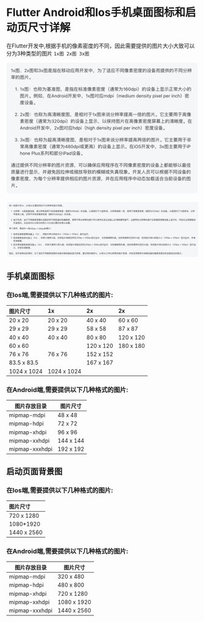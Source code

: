 # Flutter Android和Ios手机桌面图标和启动页尺寸详解

在Flutter开发中,根据手机的像素密度的不同，因此需要提供的图片大小大致可以分为3种类型的图片
`1x图 2x图 3x图`

![](../assets/images/11689057001_.pic.jpg)  

![](../assets/images/31689057248_.pic.jpg)  

## 手机桌面图标
### 在Ios端,需要提供以下几种格式的图片:  

| 图片尺寸           | 1x               | 2x            | 2x             |
|:---------------|:-----------------|:--------------|:---------------|
| 20 x 20        | 20 x 20          | 40 x 40       | 60 x 60        |
| 29 x 29        | 29 x 29          | 58 x 58       | 87 x 87        |
| 40 x 40        | 40 x 40          | 80 x 80       | 120 x 120      |
| 60 x 60        |                  | 120 x 120     | 180 x 180      |
| 76 x 76        | 76 x 76          | 152 x 152     |                |
| 83.5 x 83.5    |                  | 167 x 167     |                |
| 1024 x 1024    | 1024 x 1024      |               |                |

### 在Android端,需要提供以下几种格式的图片:  

| 图片存放目录            | 图片尺寸           |
|-------------------|----------------|
| mipmap-mdpi       | 48 x 48        |
| mipmap-hdpi       | 72 x 72        |
| mipmap-xhdpi      | 96 x 96        |
| mipmap-xxhdpi     | 144 x 144      |
| mipmap-xxxhdpi    | 192 x 192      |


## 启动页面背景图
### 在Ios端,需要提供以下几种格式的图片:  

| 图片尺寸                |
|:--------------------|
| 720 x 1280          |
| 1080*1920           |
| 1440 x 2560         |


### 在Android端,需要提供以下几种格式的图片:  

| 图片存放目录             | 图片尺寸               |
|--------------------|--------------------|
| mipmap-mdpi        | 320 x 480          |
| mipmap-hdpi        | 480 x 800          |
| mipmap-xhdpi       | 720 x 1280         |
| mipmap-xxhdpi      | 1080 x 1920        |
| mipmap-xxxhdpi     | 1440 x 2560        |
